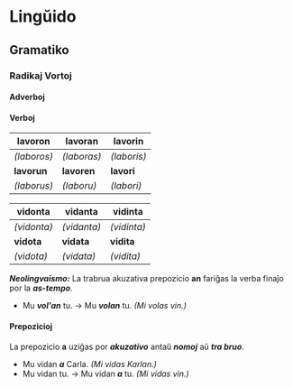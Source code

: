 # Lingŭido

## Gramatiko

### Radikaj Vortoj

#### Adverboj

#### Verboj

|**lavoron**|**lavoran**|**lavorin**|
|-|-|-|
|*(laboros)*|*(laboras)*|*(laboris)*|
|**lavorun**|**lavoren**|**lavori**|
|*(laborus)*|*(laboru)*|*(labori)*|

|**vidonta**|**vidanta**|**vidinta**|
|-|-|-|
|*(vidonta)*|*(vidanta)*|*(vidinta)*|
|**vidota**|**vidata**|**vidita**|
|*(vidota)*|*(vidata)*|*(vidita)*|

***Neolingvaismo:*** La trabrua akuzativa prepozicio **an** fariĝas la verba finaĵo por la ***as-tempo***.

* Mu ***vol'an*** tu. → Mu ***volan*** tu. *(Mi volas vin.)*

#### Prepozicioj

La prepozicio **a** uziĝas por ***akuzativo*** antaŭ ***nomoj*** aŭ ***tra bruo***.

* Mu vidan ***a*** Carla. *(Mi vidas Karlan.)*
* Mu vidan tu. → Mu vidan ***a*** tu. *(Mi vidas vin.)*

